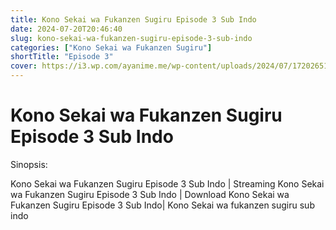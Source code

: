 ```yaml
---
title: Kono Sekai wa Fukanzen Sugiru Episode 3 Sub Indo
date: 2024-07-20T20:46:40
slug: kono-sekai-wa-fukanzen-sugiru-episode-3-sub-indo
categories: ["Kono Sekai wa Fukanzen Sugiru"]
shortTitle: "Episode 3"
cover: https://i3.wp.com/ayanime.me/wp-content/uploads/2024/07/1720265158-5531-141847.jpg
---
```


# Kono Sekai wa Fukanzen Sugiru Episode 3 Sub Indo

<iframe-loader iframe-src1="https://play.ayanime.me/include/fluidplayer/fluidplayer.php?VideoSrc1=https%3A%2F%2Fdrive.google.com%2Ffile%2Fd%2F1MKO0m8kFlK7md2DOR5bKmHpByxOW0_b2%2Fview%3Fusp%3Ddrive_link&VideoType1=video%2Fmp4&VideoQuality1=480p&VideoSrc2=https%3A%2F%2Fdrive.google.com%2Ffile%2Fd%2F1WAEC0HJctqjrCecbqb61U65GbQ7-hFR5%2Fview%3Fusp%3Ddrive_link&VideoType2=video%2Fmp4&VideoQuality2=720p&VideoSrc3=https%3A%2F%2Fdrive.google.com%2Ffile%2Fd%2F13AjN8-91hEZFWL04Gei-V9oVpHSlQ9Ya%2Fview%3Fusp%3Ddrive_link&VideoType3=video%2Fmp4&VideoQuality3=1080p&VideoPoster=&VideoTrack1=&kind1=&srclang1=&label1=&default1=&player=fluid+player&server=Drive+API&api=&width=100%25&height=900px" iframe-src2="https://drive.google.com/file/d/13AjN8-91hEZFWL04Gei-V9oVpHSlQ9Ya/preview"></iframe-loader>

Sinopsis:
<p>Kono Sekai wa Fukanzen Sugiru Episode 3 Sub Indo | Streaming Kono Sekai wa Fukanzen Sugiru Episode 3 Sub Indo  | Download Kono Sekai wa Fukanzen Sugiru Episode 3 Sub Indo| Kono Sekai wa fukanzen sugiru sub indo</p>

